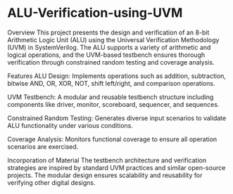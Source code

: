 # ALU-Verification-using-UVM
Overview
This project presents the design and verification of an 8-bit Arithmetic Logic Unit (ALU) using the Universal Verification Methodology (UVM) in SystemVerilog. The ALU supports a variety of arithmetic and logical operations, and the UVM-based testbench ensures thorough verification through constrained random testing and coverage analysis.

Features
ALU Design: Implements operations such as addition, subtraction, bitwise AND, OR, XOR, NOT, shift left/right, and comparison operations.

UVM Testbench: A modular and reusable testbench structure including components like driver, monitor, scoreboard, sequencer, and sequences.

Constrained Random Testing: Generates diverse input scenarios to validate ALU functionality under various conditions.

Coverage Analysis: Monitors functional coverage to ensure all operation scenarios are exercised.

Incorporation of Material
The testbench architecture and verification strategies are inspired by standard UVM practices and similar open-source projects. The modular design ensures scalability and reusability for verifying other digital designs.
